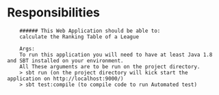 # Responsibilities

        ###### This Web Application should be able to:
        calculate the Ranking Table of a League

        Args:
        To run this application you will need to have at least Java 1.8 and SBT installed on your environment.
        All These arguments are to be run on the project directory.
        > sbt run (on the project directory will kick start the application on http://localhost:9000/)
        > sbt test:compile (to compile code to run Automated test)
